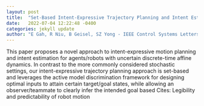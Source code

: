 ```yaml
---
layout: post
title:  "Set-Based Intent-Expressive Trajectory Planning and Intent Estimation"
date:   2022-07-04 12:22:48 -0400
categories: jekyll update
author: "E Gah, R Niu, B Geisel, SZ Yong - IEEE Control Systems Letters, 2022"
---
```

This paper proposes a novel approach to intent-expressive motion planning and intent estimation for agents/robots with uncertain discrete-time affine dynamics. In contrast to the more commonly considered stochastic settings, our intent-expressive trajectory planning approach is set-based and leverages the active model discrimination framework for designing optimal inputs to attain certain target/goal states, while allowing an observer/teammate to clearly infer the intended goal based  Cites: Legibility and predictability of robot motion